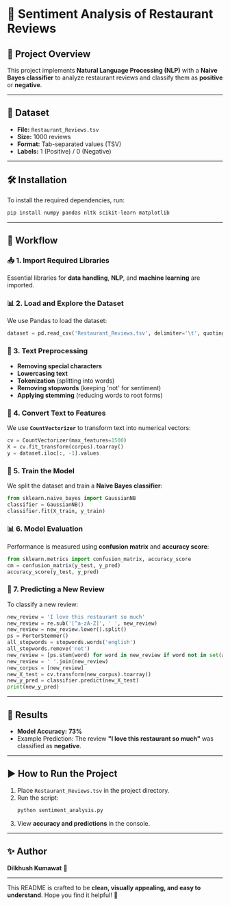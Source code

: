 # 🌟 Sentiment Analysis of Restaurant Reviews

## 📌 Project Overview
This project implements **Natural Language Processing (NLP)** with a **Naive Bayes classifier** to analyze restaurant reviews and classify them as **positive** or **negative**.

---

## 📂 Dataset
- **File:** `Restaurant_Reviews.tsv`
- **Size:** 1000 reviews
- **Format:** Tab-separated values (TSV)
- **Labels:** 1 (Positive) / 0 (Negative)

---

## 🛠️ Installation
To install the required dependencies, run:
```bash
pip install numpy pandas nltk scikit-learn matplotlib
```

---

## 🔄 Workflow

### 📥 1. Import Required Libraries
Essential libraries for **data handling**, **NLP**, and **machine learning** are imported.

### 📊 2. Load and Explore the Dataset
We use Pandas to load the dataset:
```python
dataset = pd.read_csv('Restaurant_Reviews.tsv', delimiter='\t', quoting=3)
```

### 📝 3. Text Preprocessing
- **Removing special characters**
- **Lowercasing text**
- **Tokenization** (splitting into words)
- **Removing stopwords** (keeping 'not' for sentiment)
- **Applying stemming** (reducing words to root forms)

### 🔢 4. Convert Text to Features
We use **`CountVectorizer`** to transform text into numerical vectors:
```python
cv = CountVectorizer(max_features=1500)
X = cv.fit_transform(corpus).toarray()
y = dataset.iloc[:, -1].values
```

### 🤖 5. Train the Model
We split the dataset and train a **Naive Bayes classifier**:
```python
from sklearn.naive_bayes import GaussianNB
classifier = GaussianNB()
classifier.fit(X_train, y_train)
```

### 📊 6. Model Evaluation
Performance is measured using **confusion matrix** and **accuracy score**:
```python
from sklearn.metrics import confusion_matrix, accuracy_score
cm = confusion_matrix(y_test, y_pred)
accuracy_score(y_test, y_pred)
```

### 🧐 7. Predicting a New Review
To classify a new review:
```python
new_review = 'I love this restaurant so much'
new_review = re.sub('[^a-zA-Z]', ' ', new_review)
new_review = new_review.lower().split()
ps = PorterStemmer()
all_stopwords = stopwords.words('english')
all_stopwords.remove('not')
new_review = [ps.stem(word) for word in new_review if word not in set(all_stopwords)]
new_review = ' '.join(new_review)
new_corpus = [new_review]
new_X_test = cv.transform(new_corpus).toarray()
new_y_pred = classifier.predict(new_X_test)
print(new_y_pred)
```

---

## 🎯 Results
- **Model Accuracy:** **73%**
- Example Prediction: The review **"I love this restaurant so much"** was classified as **negative**.

---

## ▶️ How to Run the Project
1. Place `Restaurant_Reviews.tsv` in the project directory.
2. Run the script:
   ```bash
   python sentiment_analysis.py
   ```
3. View **accuracy and predictions** in the console.

---

## ✨ Author
**Dilkhush Kumawat** 🚀

---

This README is crafted to be **clean, visually appealing, and easy to understand**. Hope you find it helpful! 🎉

